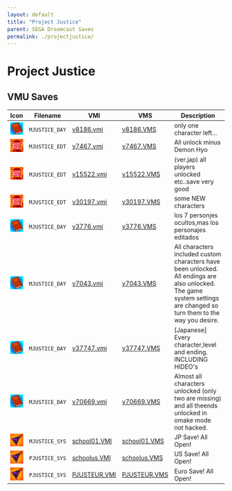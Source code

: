 ```yaml
---
layout: default
title: "Project Justice"
parent: SEGA Dreamcast Saves
permalink: ./projectjustice/
---
```

# Project Justice

## VMU Saves

| Icon | Filename | VMI | VMS | Description |
|------|----------|-----|-----|-------------|
| ![Project Justice](../icons/MJUSTICE_DAY.GIF) | `MJUSTICE_DAY` | [v8186.vmi](v8186.vmi) | [v8186.VMS](v8186.VMS) | only one character left...  |
| ![Project Justice](../icons/MJUSTICE_EDT.GIF) | `MJUSTICE_EDT` | [v7467.vmi](v7467.vmi) | [v7467.VMS](v7467.VMS) | All unlock minus Demon Hyo  |
| ![Project Justice](../icons/MJUSTICE_EDT.GIF) | `MJUSTICE_EDT` | [v15522.vmi](v15522.vmi) | [v15522.VMS](v15522.VMS) | (ver.jap) all players unlocked etc..save very good  |
| ![Project Justice](../icons/MJUSTICE_EDT.GIF) | `MJUSTICE_EDT` | [v30197.vmi](v30197.vmi) | [v30197.VMS](v30197.VMS) | some NEW characters  |
| ![Project Justice](../icons/MJUSTICE_DAY.GIF) | `MJUSTICE_DAY` | [v3776.vmi](v3776.vmi) | [v3776.VMS](v3776.VMS) | los 7 personjes ocultos,mas los personajes editados  |
| ![Project Justice](../icons/MJUSTICE_DAY.GIF) | `MJUSTICE_DAY` | [v7043.vmi](v7043.vmi) | [v7043.VMS](v7043.VMS) | All characters included custom characters have been unlocked. All endings are also unlocked. The game system settings are changed so turn them to the way you desire.  |
| ![Project Justice](../icons/MJUSTICE_DAY.GIF) | `MJUSTICE_DAY` | [v37747.vmi](v37747.vmi) | [v37747.VMS](v37747.VMS) | [Japanese]  Every character,level and ending. INCLUDING HIDEO's  |
| ![Project Justice](../icons/MJUSTICE_DAY.GIF) | `MJUSTICE_DAY` | [v70669.vmi](v70669.vmi) | [v70669.VMS](v70669.VMS) | Almost all characters unlocked (only two are missing) and all theends unlocked in omake mode not hacked.  |
| ![Project Justice](../icons/MJUSTICE_SYS.GIF) | `MJUSTICE_SYS` | [school01.VMI](school01.VMI) | [school01.VMS](school01.VMS) | JP Save! All Open! |
| ![Project Justice](../icons/PJUSTICE_SYS.GIF) | `PJUSTICE_SYS` | [schoolus.VMI](schoolus.VMI) | [schoolus.VMS](schoolus.VMS) | US Save! All Open! |
| ![Project Justice](../icons/PJUSTICE_SYS.GIF) | `PJUSTICE_SYS` | [PJUSTEUR.VMI](PJUSTEUR.VMI) | [PJUSTEUR.VMS](PJUSTEUR.VMS) | Euro Save! All Open! |
